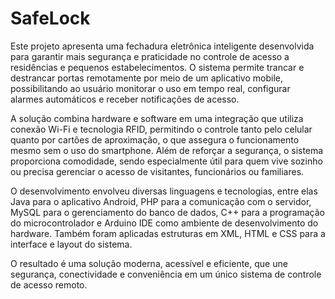 # SafeLock
Este projeto apresenta uma fechadura eletrônica inteligente desenvolvida para garantir mais segurança e praticidade no controle de acesso a residências e pequenos estabelecimentos. O sistema permite trancar e destrancar portas remotamente por meio de um aplicativo mobile, possibilitando ao usuário monitorar o uso em tempo real, configurar alarmes automáticos e receber notificações de acesso.

A solução combina hardware e software em uma integração que utiliza conexão Wi-Fi e tecnologia RFID, permitindo o controle tanto pelo celular quanto por cartões de aproximação, o que assegura o funcionamento mesmo sem o uso do smartphone. Além de reforçar a segurança, o sistema proporciona comodidade, sendo especialmente útil para quem vive sozinho ou precisa gerenciar o acesso de visitantes, funcionários ou familiares.

O desenvolvimento envolveu diversas linguagens e tecnologias, entre elas Java para o aplicativo Android, PHP para a comunicação com o servidor, MySQL para o gerenciamento do banco de dados, C++ para a programação do microcontrolador e Arduino IDE como ambiente de desenvolvimento do hardware. Também foram aplicadas estruturas em XML, HTML e CSS para a interface e layout do sistema.

O resultado é uma solução moderna, acessível e eficiente, que une segurança, conectividade e conveniência em um único sistema de controle de acesso remoto.
